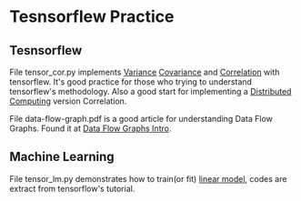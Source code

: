 # Tesnsorflew Practice

## Tesnsorflew
File tensor_cor.py implements
[Variance](https://en.wikipedia.org/wiki/Variance)
[Covariance](https://en.wikipedia.org/wiki/Covariance)
and [Correlation](https://en.wikipedia.org/wiki/Correlation_and_dependence)
with tensorflew.
It's good practice for those who trying to understand tensorflew's methodology.
Also a good start for implementing a [Distributed Computing](https://en.wikipedia.org/wiki/Distributed_computing) version Correlation.

File data-flow-graph.pdf is a good article for understanding Data Flow Graphs.
Found it at [Data Flow Graphs Intro](http://web.cecs.pdx.edu/~mperkows/temp/JULY/data-flow-graph.pdf).

## Machine Learning

File tensor_lm.py demonstrates how to train(or fit) [linear model](https://en.wikipedia.org/wiki/Linear_model),
codes are extract from tensorflow's tutorial.


